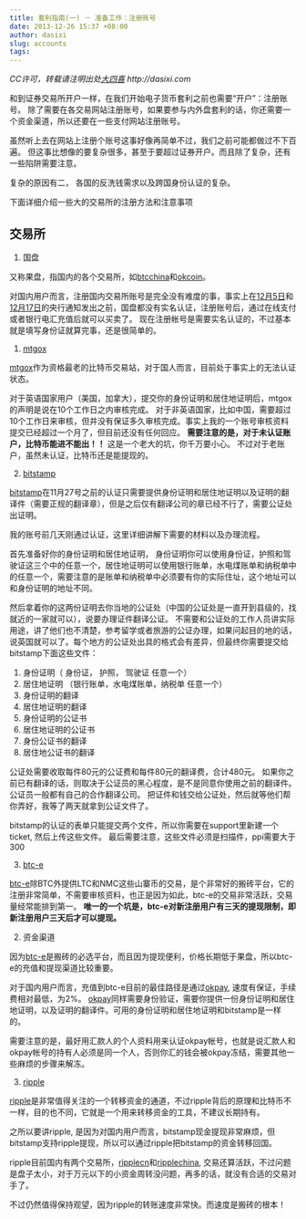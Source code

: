 ```yaml
---
title: 套利指南(一) － 准备工作：注册账号
date: 2013-12-26 15:37 +08:00
author: dasixi
slug: accounts
tags:
---
```

[btcchina]: http://www.btcchina.com
[okcoin]: http://www.okcoin.com
[mtgox]: http://www.mtgox.com
[btc-e]: http://www.btc-e.com
[bitstamp]: http://www.bitstamp.net
[okpay]: http://www.okpay.com
[ripplecn]: http://www.ripplecn.com
[ripplechina]: http://www.ripplechina.net
[ripple]: http://ripple.com

 _CC许可，转载请注明出处[大四喜](http://www.dasixi.com) http://dasixi.com_

和到证券交易所开户一样，在我们开始电子货币套利之前也需要“开户”：注册账号。
除了需要在各交易网站注册账号，如果要参与内外盘套利的话，你还需要一个资金渠道，所以还要在一些支付网站注册账号。

虽然听上去在网站上注册个账号这事好像再简单不过，我们之前可能都做过不下百遍。
但这事比想像的要复杂很多，甚至于要超过证券开户。而且除了复杂，还有一些陷阱需要注意。

复杂的原因有二， 各国的反洗钱需求以及跨国身份认证的复杂。

下面详细介绍一些大的交易所的注册方法和注意事项

交易所
---------
1. 国盘

  又称果盘，指国内的各个交易所，如[btcchina]和[okcoin]。

  对国内用户而言，注册国内交易所账号是完全没有难度的事，事实上在[12月5日](http://www.pbc.gov.cn/publish/goutongjiaoliu/524/2013/20131205153156832222251/20131205153156832222251_.html)和[12月17日](http://money.163.com/13/1221/10/9GK4EKG500252H36.html)的央行通知发出之前，国盘都没有实名认证，注册账号后，通过在线支付或者银行电汇充值后就可以买卖了。
  现在注册帐号是需要实名认证的，不过基本就是填写身份证就算完事，还是很简单的。

1. [mtgox]

  [mtgox]作为资格最老的比特币交易站，对于国人而言，目前处于事实上的无法认证状态。

  对于英语国家用户（美国，加拿大），提交你的身份证明和居住地证明后，mtgox的声明是说在10个工作日之内审核完成。
对于非英语国家，比如中国，需要超过10个工作日来审核，但并没有保证多久审核完成。事实上我的一个账号审核资料提交已经超过一个月了，但目前还没有任何回应。
**需要注意的是，对于未认证账户，比特币能进不能出！！** 这是一个老大的坑，你千万要小心。
不过对于老账户，虽然未认证，比特币还是能提现的。

2. [bitstamp]

  [bitstamp]在11月27号之前的认证只需要提供身份证明和居住地证明以及证明的翻译件（需要正规的翻译章），但是之后仅有翻译公司的章已经不行了，需要公证处出证明。

  我的账号前几天刚通过认证，这里详细讲解下需要的材料以及办理流程。

  首先准备好你的身份证明和居住地证明， 身份证明你可以使用身份证，护照和驾驶证这三个中的任意一个，居住地证明可以使用银行账单，水电煤账单和纳税单中的任意一个，需要注意的是账单和纳税单中必须要有你的实际住址，这个地址可以和身份证明的地址不同。

  然后拿着你的这两份证明去你当地的公证处（中国的公证处是一直开到县级的，找就近的一家就可以），说要办理证件翻译公证。
不需要和公证处的工作人员讲实际用途，讲了他们也不清楚，参考留学或者旅游的公证办理，如果问起目的地的话，说英国就可以了。每个地方的公证处出具的格式会有差异，但最终你需要提交给bitstamp下面这些文件：

  1. 身份证明（ 身份证， 护照， 驾驶证 任意一个）
  2. 居住地证明 （银行账单，水电煤账单，纳税单 任意一个）
  1. 身份证明的翻译
  2. 居住地证明的翻译
  1. 身份证明的公证书
  2. 居住地证明的公证书
  1. 身份公证书的翻译
  2. 居住地公证书的翻译

  公证处需要收取每件80元的公证费和每件80元的翻译费，合计480元。
如果你之前已有翻译的话，则取决于公证员的黑心程度，是不是同意你使用之前的翻译件。公证员一般都有自己的合作翻译公司。
把证件和钱交给公证处，然后就等他们帮你弄好，我等了两天就拿到公证文件了。

  bitstamp的认证的表单只能提交两个文件，所以你需要在support里新建一个ticket, 然后上传这些文件。
  最后需要注意，这些文件必须是扫描件，ppi需要大于300

3. [btc-e]

  [btc-e]除BTC外提供LTC和NMC这些山寨币的交易，是个非常好的搬砖平台，它的注册非常简单，不需要审核资料，也正是因为如此，btc-e的交易非常活跃，交易量经常能排到第一。
  **唯一的一个坑是，btc-e对新注册用户有三天的提现限制，即新注册用户三天后才可以提现。**
  

2. 资金渠道

  因为[btc-e]是搬砖的必选平台，而且因为提现便利，价格长期低于果盘，所以btc-e的充值和提现渠道比较重要。
  
  对于国内用户而言，充值到btc-e目前的最佳路径是通过[okpay], 速度有保证，手续费相对最低，为2%。
[okpay]同样需要身份验证，需要你提供一份身份证明和居住地证明，以及证明的翻译件。可用的身份证明和居住地证明和bitstamp是一样的。

  需要注意的是，最好用汇款人的个人资料用来认证okpay帐号，也就是说汇款人和okpay帐号的持有人必须是同一个人，否则你汇的钱会被okpay冻结，需要其他一些麻烦的步骤来解冻。

3. [ripple]

  [ripple]是非常值得关注的一个转移资金的通道，不过ripple背后的原理和比特币不一样，目的也不同，它就是一个用来转移资金的工具，不建议长期持有。

  之所以要讲ripple, 是因为对国内用户而言，bitstamp现金提现非常麻烦，但bitstamp支持ripple提现，所以可以通过ripple把bitstamp的资金转移回国。

  ripple目前国内有两个交易所，[ripplecn]和[ripplechina], 交易还算活跃，不过问题是盘子太小，对于万元以下的小资金周转没问题，再多的话，就没有合适的交易对手了。

  不过仍然值得保持观望，因为ripple的转账速度非常快。而速度是搬砖的根本！
  


